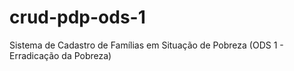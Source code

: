 # crud-pdp-ods-1
Sistema de Cadastro de Famílias em Situação de Pobreza (ODS 1 - Erradicação da Pobreza)
